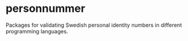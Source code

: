 # personnummer
Packages for validating Swedish personal identity numbers in different programming languages.
